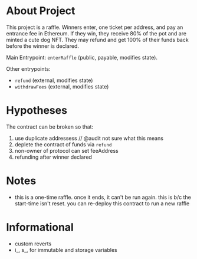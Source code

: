 # About Project

This project is a raffle. Winners enter, one ticket per address, and pay an entrance fee in Ethereum. If they win, they receive 80% of the pot and are minted a cute dog NFT. They may refund and get 100% of their funds back before the winner is declared.

Main Entrypoint: `enterRaffle` (public, payable, modifies state).

Other entrypoints:

- `refund` (external, modifies state)
- `withdrawFees` (external, modifies state)

# Hypotheses

The contract can be broken so that:

1. use duplicate addressess // @audit not sure what this means
2. deplete the contract of funds via `refund`
3. non-owner of protocol can set feeAddress
4. refunding after winner declared

# Notes

- this is a one-time raffle. once it ends, it can't be run again. this is b/c the start-time isn't reset. you can re-deploy this contract to run a new raffle

# Informational

- custom reverts
- i_, s_, for immutable and storage variables